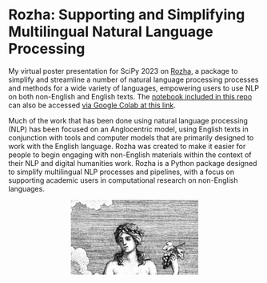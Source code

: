 # Rozha: Supporting and Simplifying Multilingual Natural Language Processing

My virtual poster presentation for SciPy 2023 on [Rozha](https://github.com/ian-nai/Rozha), a package to simplify and streamline a number of natural language processing processes and methods for a wide variety of languages, empowering users to use NLP on both non-English and English texts. The [notebook included in this repo](https://github.com/ian-nai/SciPy2023-Poster/blob/main/Rozha_Scipy_2023.ipynb) can also be accessed [via Google Colab at this link](https://colab.research.google.com/drive/108FvBVuNllMneNzdNLYSVbu91D2dKcGs?usp=sharing).        

Much of the work that has been done using natural language processing (NLP) has been focused on an Anglocentric model, using English texts in conjunction with tools and computer models that are primarily designed to work with the English language. Rozha was created to make it easier for people to begin engaging with non-English materials within the context of their NLP and digital humanities work. Rozha is a Python package designed to simplify multilingual NLP processes and pipelines, with a focus on supporting academic users in computational research on non-English languages. 

<p align="center">
<img src="https://raw.githubusercontent.com/ian-nai/Rozha/main/rozha_logo.png">
</p>
